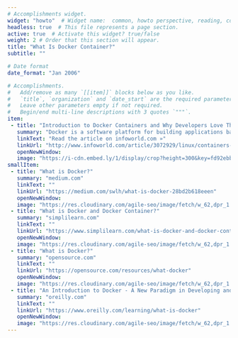 ```yaml
---
# Accomplishments widget.
widget: "howto"  # Widget name:  common, howto perspective, reading, cd-with-jenkins-and-docker  etc
headless: true  # This file represents a page section.
active: true  # Activate this widget? true/false
weight: 2 # Order that this section will appear.
title: "What Is Docker Container?"
subtitle: ""

# Date format
date_format: "Jan 2006"

# Accomplishments.
#   Add/remove as many `[[item]]` blocks below as you like.
#   `title`, `organization` and `date_start` are the required parameters.
#   Leave other parameters empty if not required.
#   Begin/end multi-line descriptions with 3 quotes `"""`.
item:
 - title: "Introduction to Docker Containers and Why Developers Love Them"
   summary: "Docker is a software platform for building applications based on containers — small and lightweight execution environments that make shared use of the operating system kernel but otherwise run in isolation from one another. While containers as a concept have been around for some time, Docker, an open source project launched in 2013, helped popularize the technology, and has helped drive the trend towards containerization and microservices in software development that has come to be known as cloud-native development. Here is your comprehensive guide to Docker containers and the different tools available to you."
   linkText: "Read the article on infoworld.com »"
   linkUrl: "http://www.infoworld.com/article/3072929/linux/containers-101-linux-containers-and-docker-explained.html"
   openNewWindow: 
   image: "https://i-cdn.embed.ly/1/display/crop?height=300&key=fd92ebbc52fc43fb98f69e50e7893c13&url=https%3A%2F%2Fimages.techhive.com%2Fimages%2Farticle%2F2015%2F09%2Fcontainer-100614063-large3x2.jpg&width=636" 
smallItem: 
 - title: "What is Docker?"
   summary: "medium.com"
   linkText: ""
   linkUrl: "https://medium.com/swlh/what-is-docker-28bd2b618eeen"
   openNewWindow: 
   image: "https://res.cloudinary.com/agile-seo/image/fetch/w_62,dpr_1.0,d_blank_am8gzx.png/https%3A%2F%2Flogo.clearbit.com%2Fmedium.com%3Fsize%3D250" 
 - title: "What is Docker and Docker Container?"
   summary: "simplilearn.com"
   linkText: ""
   linkUrl: "https://www.simplilearn.com/what-is-docker-and-docker-container-article"
   openNewWindow: 
   image: "https://res.cloudinary.com/agile-seo/image/fetch/w_62,dpr_1.0,d_blank_am8gzx.png/https%3A%2F%2Flogo.clearbit.com%2Fsimplilearn.com%3Fsize%3D250" 
 - title: "What is Docker?"
   summary: "opensource.com"
   linkText: ""
   linkUrl: "https://opensource.com/resources/what-docker"
   openNewWindow: 
   image: "https://res.cloudinary.com/agile-seo/image/fetch/w_62,dpr_1.0,d_blank_am8gzx.png/https%3A%2F%2Flogo.clearbit.com%2Fopensource.com%3Fsize%3D250" 
 - title: "An Introduction to Docker - A New Paradigm in Developing and Shipping Applications"
   summary: "oreilly.com"
   linkText: ""
   linkUrl: "https://www.oreilly.com/learning/what-is-docker"
   openNewWindow: 
   image: "https://res.cloudinary.com/agile-seo/image/fetch/w_62,dpr_1.0,d_blank_am8gzx.png/https%3A%2F%2Flogo.clearbit.com%2Foreilly.com%3Fsize%3D250" 
---
```

